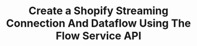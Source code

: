 ---
keywords: Experience Platform;home;popular topics;streaming;shopify
title: Create a Shopify Streaming Connection And Dataflow Using The Flow Service API
description: 
---